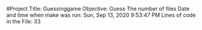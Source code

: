 #Project Title: Guessinggame
Objective: Guess The number of files 
Date and time when make was run: 
Sun, Sep 13, 2020  9:53:47 PM
Lines of code in the File: 
33
